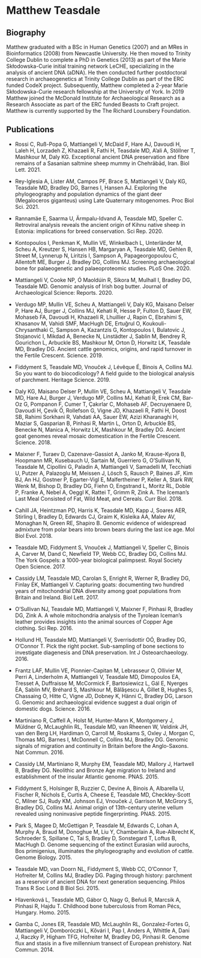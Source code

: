 # Matthew Teasdale 

## Biography

Matthew graduated with a BSc in Human Genetics (2007) and an MRes in Bioinformatics (2008) from Newcastle University. He then moved to Trinity College Dublin to complete a PhD in Genetics (2013) as part of the Marie Skłodowska-Curie initial training network LeCHE, specializing in the analysis of ancient DNA (aDNA). He then conducted further postdoctoral research in archaeogenetics at Trinity College Dublin as part of the ERC funded CodeX project. Subsequently, Matthew completed a 2-year Marie Skłodowska-Curie research fellowship at the University of York. In 2019 Matthew joined the McDonald Institute for Archaeological Research as a Research Associate as part of the ERC funded Beasts to Craft project. Matthew is currently supported by the The Richard Lounsbery Foundation.

## Publications 

* Rossi C, Ruß-Popa G, Mattiangeli V, McDaid F, Hare AJ, Davoudi H, Laleh H, Lorzadeh Z, Khazaeli R, Fathi H, Teasdale MD, A’ali A, Stöllner T, Mashkour M, Daly KG. Exceptional ancient DNA preservation and fibre remains of a Sasanian saltmine sheep mummy in Chehrābād, Iran. Biol Lett. 2021.

* Rey-Iglesia A, Lister AM, Campos PF, Brace S, Mattiangeli V, Daly KG, Teasdale MD, Bradley DG, Barnes I, Hansen AJ. Exploring the phylogeography and population dynamics of the giant deer (Megaloceros giganteus) using Late Quaternary mitogenomes. Proc Biol Sci. 2021.

* Rannamäe E, Saarma U, Ärmpalu-Idvand A, Teasdale MD, Speller C. Retroviral analysis reveals the ancient origin of Kihnu native sheep in Estonia: implications for breed conservation. Sci Rep. 2020.

* Kontopoulos I, Penkman K, Mullin VE, Winkelbach L, Unterländer M, Scheu A, Kreutzer S, Hansen HB, Margaryan A, Teasdale MD, Gehlen B, Street M, Lynnerup N, Liritzis I, Sampson A, Papageorgopoulou C, Allentoft ME, Burger J, Bradley DG, Collins MJ. Screening archaeological bone for palaeogenetic and palaeoproteomic studies. PLoS One. 2020.

* Mattiangeli V, Cooke NP, Ó Maoldúin R, Sikora M, Mulhall I, Bradley DG, Teasdale MD. Genomic analysis of Irish bog butter. Journal of Archaeological Science: Reports. 2020.

* Verdugo MP, Mullin VE, Scheu A, Mattiangeli V, Daly KG, Maisano Delser P, Hare AJ, Burger J, Collins MJ, Kehati R, Hesse P, Fulton D, Sauer EW, Mohaseb FA, Davoudi H, Khazaeli R, Lhuillier J, Rapin C, Ebrahimi S, Khasanov M, Vahidi SMF, MacHugh DE, Ertuğrul O, Koukouli-Chrysanthaki C, Sampson A, Kazantzis G, Kontopoulos I, Bulatovic J, Stojanović I, Mikdad A, Benecke N, Linstädter J, Sablin M, Bendrey R, Gourichon L, Arbuckle BS, Mashkour M, Orton D, Horwitz LK, Teasdale MD, Bradley DG. Ancient cattle genomics, origins, and rapid turnover in the Fertile Crescent. Science. 2019.

* Fiddyment S, Teasdale MD, Vnouček J, Lévêque É, Binois A, Collins MJ. So you want to do biocodicology? A field guide to the biological analysis of parchment. Heritage Science. 2019.

* Daly KG, Maisano Delser P, Mullin VE, Scheu A, Mattiangeli V, Teasdale MD, Hare AJ, Burger J, Verdugo MP, Collins MJ, Kehati R, Erek CM, Bar-Oz G, Pompanon F, Cumer T, Çakırlar C, Mohaseb AF, Decruyenaere D, Davoudi H, Çevik Ö, Rollefson G, Vigne JD, Khazaeli R, Fathi H, Doost SB, Rahimi Sorkhani R, Vahdati AA, Sauer EW, Azizi Kharanaghi H, Maziar S, Gasparian B, Pinhasi R, Martin L, Orton D, Arbuckle BS, Benecke N, Manica A, Horwitz LK, Mashkour M, Bradley DG. Ancient goat genomes reveal mosaic domestication in the Fertile Crescent. Science. 2018. 

* Maixner F, Turaev D, Cazenave-Gassiot A, Janko M, Krause-Kyora B, Hoopmann MR, Kusebauch U, Sartain M, Guerriero G, O’Sullivan N, Teasdale M, Cipollini G, Paladin A, Mattiangeli V, Samadelli M, Tecchiati U, Putzer A, Palazoglu M, Meissen J, Lösch S, Rausch P, Baines JF, Kim BJ, An HJ, Gostner P, Egarter-Vigl E, Malfertheiner P, Keller A, Stark RW, Wenk M, Bishop D, Bradley DG, Fiehn O, Engstrand L, Moritz RL, Doble P, Franke A, Nebel A, Oeggl K, Rattei T, Grimm R, Zink A. The Iceman’s Last Meal Consisted of Fat, Wild Meat, and Cereals. Curr Biol. 2018.

* Cahill JA, Heintzman PD, Harris K, Teasdale MD, Kapp J, Soares AER, Stirling I, Bradley D, Edwards CJ, Graim K, Kisleika AA, Malev AV, Monaghan N, Green RE, Shapiro B. Genomic evidence of widespread admixture from polar bears into brown bears during the last ice age. Mol Biol Evol. 2018.

* Teasdale MD, Fiddyment S, Vnouček J, Mattiangeli V, Speller C, Binois A, Carver M, Dand C, Newfield TP, Webb CC, Bradley DG, Collins MJ. The York Gospels: a 1000-year biological palimpsest. Royal Society Open Science. 2017.

* Cassidy LM, Teasdale MD, Carolan S, Enright R, Werner R, Bradley DG, Finlay EK, Mattiangeli V. Capturing goats: documenting two hundred years of mitochondrial DNA diversity among goat populations from Britain and Ireland. Biol Lett. 2017.

* O’Sullivan NJ, Teasdale MD, Mattiangeli V, Maixner F, Pinhasi R, Bradley DG, Zink A. A whole mitochondria analysis of the Tyrolean Iceman’s leather provides insights into the animal sources of Copper Age clothing. Sci Rep. 2016.

* Hollund HI, Teasdale MD, Mattiangeli V, Sverrisdottir OÓ, Bradley DG, O’Connor T. Pick the right pocket. Sub-sampling of bone sections to investigate diagenesis and DNA preservation. Int J Osteoarchaeology. 2016.

* Frantz LAF, Mullin VE, Pionnier-Capitan M, Lebrasseur O, Ollivier M, Perri A, Linderholm A, Mattiangeli V, Teasdale MD, Dimopoulos EA, Tresset A, Duffraisse M, McCormick F, Bartosiewicz L, Gál E, Nyerges ÉA, Sablin MV, Bréhard S, Mashkour M, Bălăşescu A, Gillet B, Hughes S, Chassaing O, Hitte C, Vigne JD, Dobney K, Hänni C, Bradley DG, Larson G. Genomic and archaeological evidence suggest a dual origin of domestic dogs. Science. 2016.

* Martiniano R, Caffell A, Holst M, Hunter-Mann K, Montgomery J, Müldner G, McLaughlin RL, Teasdale MD, van Rheenen W, Veldink JH, van den Berg LH, Hardiman O, Carroll M, Roskams S, Oxley J, Morgan C, Thomas MG, Barnes I, McDonnell C, Collins MJ, Bradley DG. Genomic signals of migration and continuity in Britain before the Anglo-Saxons. Nat Commun. 2016.

* Cassidy LM, Martiniano R, Murphy EM, Teasdale MD, Mallory J, Hartwell B, Bradley DG. Neolithic and Bronze Age migration to Ireland and establishment of the insular Atlantic genome. PNAS. 2015.

* Fiddyment S, Holsinger B, Ruzzier C, Devine A, Binois A, Albarella U, Fischer R, Nichols E, Curtis A, Cheese E, Teasdale MD, Checkley-Scott C, Milner SJ, Rudy KM, Johnson EJ, Vnouček J, Garrison M, McGrory S, Bradley DG, Collins MJ. Animal origin of 13th-century uterine vellum revealed using noninvasive peptide fingerprinting.  PNAS. 2015.

* Park S, Magee D, McGettigan P, Teasdale M, Edwards C, Lohan A, Murphy A, Braud M, Donoghue M, Liu Y, Chamberlain A, Rue-Albrecht K, Schroeder S, Spillane C, Tai S, Bradley D, Sonstegard T, Loftus B, MacHugh D. Genome sequencing of the extinct Eurasian wild aurochs, Bos primigenius, illuminates the phylogeography and evolution of cattle. Genome Biology. 2015.

* Teasdale MD, van Doorn NL, Fiddyment S, Webb CC, O’Connor T, Hofreiter M, Collins MJ, Bradley DG. Paging through history: parchment as a reservoir of ancient DNA for next generation sequencing. Philos Trans R Soc Lond B Biol Sci. 2015.

* Hlavenková L, Teasdale MD, Gábor O, Nagy G, Beňuš R, Marcsik A, Pinhasi R, Hajdu T. Childhood bone tuberculosis from Roman Pécs, Hungary. Homo. 2015.

* Gamba C, Jones ER, Teasdale MD, McLaughlin RL, Gonzalez-Fortes G, Mattiangeli V, Domboróczki L, Kővári I, Pap I, Anders A, Whittle A, Dani J, Raczky P, Higham TFG, Hofreiter M, Bradley DG, Pinhasi R. Genome flux and stasis in a five millennium transect of European prehistory. Nat Commun. 2014.

